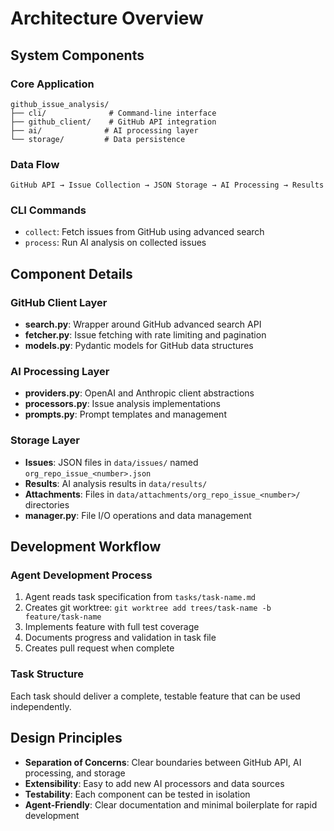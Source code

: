 # Architecture Overview

## System Components

### Core Application
```
github_issue_analysis/
├── cli/              # Command-line interface
├── github_client/    # GitHub API integration
├── ai/              # AI processing layer
└── storage/         # Data persistence
```

### Data Flow
```
GitHub API → Issue Collection → JSON Storage → AI Processing → Results
```

### CLI Commands
- `collect`: Fetch issues from GitHub using advanced search
- `process`: Run AI analysis on collected issues

## Component Details

### GitHub Client Layer
- **search.py**: Wrapper around GitHub advanced search API
- **fetcher.py**: Issue fetching with rate limiting and pagination
- **models.py**: Pydantic models for GitHub data structures

### AI Processing Layer  
- **providers.py**: OpenAI and Anthropic client abstractions
- **processors.py**: Issue analysis implementations
- **prompts.py**: Prompt templates and management

### Storage Layer
- **Issues**: JSON files in `data/issues/` named `org_repo_issue_<number>.json`
- **Results**: AI analysis results in `data/results/`
- **Attachments**: Files in `data/attachments/org_repo_issue_<number>/` directories
- **manager.py**: File I/O operations and data management

## Development Workflow

### Agent Development Process
1. Agent reads task specification from `tasks/task-name.md`
2. Creates git worktree: `git worktree add trees/task-name -b feature/task-name`
3. Implements feature with full test coverage
4. Documents progress and validation in task file
5. Creates pull request when complete

### Task Structure
Each task should deliver a complete, testable feature that can be used independently.

## Design Principles

- **Separation of Concerns**: Clear boundaries between GitHub API, AI processing, and storage
- **Extensibility**: Easy to add new AI processors and data sources
- **Testability**: Each component can be tested in isolation
- **Agent-Friendly**: Clear documentation and minimal boilerplate for rapid development